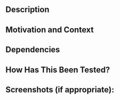 <!--- Provide a general summary of your changes in the Title above -->

## Description
<!--- Describe your changes in detail -->

## Motivation and Context
<!--- Why is this change required? What problem does it solve? -->
<!--- If it fixes an open issue, please link to the issue here. -->

## Dependencies
<!--- If this fix is dependent on code in other repos to be deployed, list that here. -->

## How Has This Been Tested?
<!--- Please describe in detail how you tested your changes. -->
<!--- Include details of your testing environment, and the test you ran to -->
<!--- see how your change affects other areas of the code, etc. -->

## Screenshots (if appropriate):
